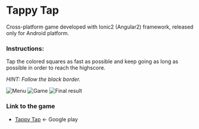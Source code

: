 # Tappy Tap

Cross-platform game developed with Ionic2 (Angular2) framework, released only for Android platform.

### Instructions:

Tap the colored squares as fast as possible and keep going as long as possible in order to reach the highscore.

*HINT: Follow the black border.*


![Menu](https://tappytap-backend.sasosabotin.si/screenshots/menu.png)
![Game](https://tappytap-backend.sasosabotin.si/screenshots/game.png)
![Final result](https://tappytap-backend.sasosabotin.si/screenshots/finalresult.png)



### Link to the game

 * [Tappy Tap](https://play.google.com/store/apps/details?id=si.sasosabotin.tappytappy) <- Google play

